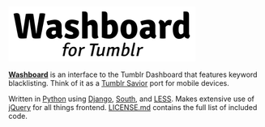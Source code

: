 ![Washboard](static/images/washboard-logo.png)

[**Washboard**](http://washboard.ws) is an interface to the Tumblr Dashboard that features keyword blacklisting.
Think of it as a [Tumblr Savior](http://bjornstar.com/tumblr-savior) port for mobile devices.

Written in [Python](http://python.org) using [Django](https://www.djangoproject.com/), [South](http://south.aeracode.org/), and [LESS](http://lesscss.org/).
Makes extensive use of [jQuery](http://jquery.com) for all things frontend.
[LICENSE.md](/LICENSE.md) contains the full list of included code.

